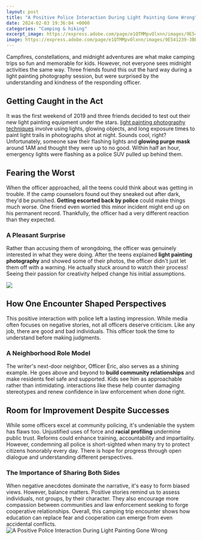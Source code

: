 ```yaml
---
layout: post
title: "A Positive Police Interaction During Light Painting Gone Wrong"
date: 2024-02-03 19:36:04 +0000
categories: "Camping & hiking"
excerpt_image: https://express.adobe.com/page/e1QTMMpvOlxnn/images/9E541239-3BB7-4D2E-9E02-9FDC3BAE4025.jpg?asset_id=424DF0F6-29AB-44A2-9EF1-9DF4F4134F6E&amp;size=1024
image: https://express.adobe.com/page/e1QTMMpvOlxnn/images/9E541239-3BB7-4D2E-9E02-9FDC3BAE4025.jpg?asset_id=424DF0F6-29AB-44A2-9EF1-9DF4F4134F6E&amp;size=1024
---
```


Campfires, constellations, and midnight adventures are what make camping trips so fun and memorable for kids. However, not everyone sees midnight activities the same way. Three friends found this out the hard way during a light painting photography session, but were surprised by the understanding and kindness of the responding officer. 
## Getting Caught in the Act
It was the first weekend of 2019 and three friends decided to test out their new light painting equipment under the stars. [light painting photography techniques](https://store.fi.io.vn/white-pomeranian-dog-weightlifting-in-cyber-fitness-gym-2) involve using lights, glowing objects, and long exposure times to paint light trails in photographs shot at night. Sounds cool, right? Unfortunately, someone saw their flashing lights and **glowing purge mask** around 1AM and thought they were up to no good. Within half an hour, emergency lights were flashing as a police SUV pulled up behind them. 
## Fearing the Worst
When the officer approached, all the teens could think about was getting in trouble. If the camp counselors found out they sneaked out after dark, they'd be punished. **Getting escorted back by police** could make things much worse. One friend even worried this minor incident might end up on his permanent record. Thankfully, the officer had a very different reaction than they expected.
### A Pleasant Surprise 
Rather than accusing them of wrongdoing, the officer was genuinely interested in what they were doing. After the teens explained **light painting photography** and showed some of their photos, the officer didn't just let them off with a warning. He actually stuck around to watch their process! Seeing their passion for creativity helped change his initial assumptions.

![](https://express.adobe.com/page/e1QTMMpvOlxnn/images/5E2048D1-C20A-4B45-8812-20C831AC9075.jpg?asset_id=5B2BD77A-ACA3-4443-BDEF-90FD857F9786&amp;size=1024)
## How One Encounter Shaped Perspectives
This positive interaction with police left a lasting impression. While media often focuses on negative stories, not all officers deserve criticism. Like any job, there are good and bad individuals. This officer took the time to understand before making judgments. 
### A Neighborhood Role Model
The writer's next-door neighbor, Officer Eric, also serves as a shining example. He goes above and beyond to **build community relationships** and make residents feel safe and supported. Kids see him as approachable rather than intimidating. interactions like these help counter damaging stereotypes and renew confidence in law enforcement when done right.
## Room for Improvement Despite Successes 
While some officers excel at community policing, it's undeniable the system has flaws too. Unjustified uses of force and **racial profiling** undermine public trust. Reforms could enhance training, accountability and impartiality. However, condemning all police is short-sighted when many try to protect citizens honorably every day. There is hope for progress through open dialogue and understanding different perspectives.
### The Importance of Sharing Both Sides
When negative anecdotes dominate the narrative, it's easy to form biased views. However, balance matters. Positive stories remind us to assess individuals, not groups, by their character. They also encourage more compassion between communities and law enforcement seeking to forge cooperative relationships. Overall, this camping trip encounter shows how education can replace fear and cooperation can emerge from even accidental conflicts.
![A Positive Police Interaction During Light Painting Gone Wrong](https://express.adobe.com/page/e1QTMMpvOlxnn/images/9E541239-3BB7-4D2E-9E02-9FDC3BAE4025.jpg?asset_id=424DF0F6-29AB-44A2-9EF1-9DF4F4134F6E&amp;size=1024)